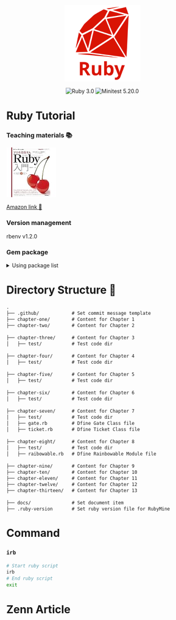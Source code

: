 <p align="center">
    <img src="./docs/logo.svg" width="200" alt="logo">
</p>

<p align="center">
<img src="https://img.shields.io/badge/Ruby-3.0-red.svg?logo=ruby&style=flat" alt="Ruby 3.0">
<img src="https://img.shields.io/badge/Minitest-5.20.0-green.svg?style=flat" alt="Minitest 5.20.0">
</p>

# Ruby Tutorial

### Teaching materials 📚

<p align="left">
    <img src="./docs/book.jpg" alt="book">
</p>
<a href="https://www.amazon.co.jp/%E3%83%97%E3%83%AD%E3%82%92%E7%9B%AE%E6%8C%87%E3%81%99%E4%BA%BA%E3%81%AE%E3%81%9F%E3%82%81%E3%81%AERuby%E5%85%A5%E9%96%80-%E8%A8%80%E8%AA%9E%E4%BB%95%E6%A7%98%E3%81%8B%E3%82%89%E3%83%86%E3%82%B9%E3%83%88%E9%A7%86%E5%8B%95%E9%96%8B%E7%99%BA%E3%83%BB%E3%83%87%E3%83%90%E3%83%83%E3%82%B0%E6%8A%80%E6%B3%95%E3%81%BE%E3%81%A7-Software-Design-plus%E3%82%B7%E3%83%AA%E3%83%BC%E3%82%BA/dp/4774193976">Amazon link 🔗</a>

### Version management

rbenv v1.2.0

### Gem package

<details>
  <summary>Using package list</summary>
</details>

# Directory Structure 📁

```
.
├── .github/            # Set commit message template
├── chapter-one/        # Content for Chapter 1
├── chapter-two/        # Content for Chapter 2

├── chapter-three/      # Content for Chapter 3
│   ├── test/           # Test code dir

├── chapter-four/       # Content for Chapter 4
│   ├── test/           # Test code dir

├── chapter-five/       # Content for Chapter 5
│   ├── test/           # Test code dir

├── chapter-six/        # Content for Chapter 6
│   ├── test/           # Test code dir

├── chapter-seven/      # Content for Chapter 7
│   ├── test/           # Test code dir
│   ├── gate.rb         # Dfine Gate Class file
│   ├── ticket.rb       # Dfine Ticket Class file

├── chapter-eight/      # Content for Chapter 8
│   ├── test/           # Test code dir
│   ├── raibowable.rb   # Dfine Rainbowable Module file

├── chapter-nine/       # Content for Chapter 9
├── chapter-ten/        # Content for Chapter 10
├── chapter-eleven/     # Content for Chapter 11
├── chapter-twelve/     # Content for Chapter 12
├── chapter-thirteen/   # Content for Chapter 13

├── docs/               # Set document item
├── .ruby-version       # Set ruby version file for RubyMine
```

# Command

### `irb`

```sh
# Start ruby script
irb
# End ruby script
exit
```

# Zenn Article